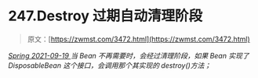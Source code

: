 <!--yml
category: 未分类
date: 0001-01-01 00:00:00
--->

# 247.Destroy 过期自动清理阶段

> 原文：[https://zwmst.com/3472.html](https://zwmst.com/3472.html)

   [ *Spring* ](https://zwmst.com/spring)*[ <time datetime="2021-09-19T19:52:27+08:00"> 2021-09-19 </time> ](https://zwmst.com/3472.html)  当 Bean 不再需要时，会经过清理阶段，如果 Bean 实现了DisposableBean 这个接口，会调用那个其实现的 destroy()方法；*